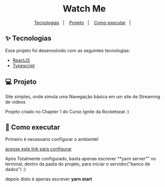 <h1 align="center">Watch Me</h1>

<p align="center">
  <a href="#-tecnologias">Tecnologias</a>&nbsp;&nbsp;&nbsp;|&nbsp;&nbsp;&nbsp;
  <a href="#-projeto">Projeto</a>&nbsp;&nbsp;&nbsp;|&nbsp;&nbsp;&nbsp;
  <a href="#-como-executar">Como executar</a>&nbsp;&nbsp;&nbsp;|&nbsp;&nbsp;&nbsp;
</p>

## ✨ Tecnologias

Esse projeto foi desenvolvido com as seguintes tecnologias:

- [ReactJS](https://github.com/elixir-lang/elixir)
- [Typescript](https://github.com/topics/typescript)

## 💻 Projeto

Site simples, onde simula uma Navegação básica em um site de Streaming de videos

Projeto criado no Chapter 1 do Curso Ignite da Rocketseat :)

## 🚀 Como executar

Primeiro é necessario configurar o ambiente!

[acesse este link para configurar](https://www.notion.so/Instala-o-das-ferramentas-2e3f74b481204a69a1189a4cfe54adc7)

Após Totalmente configurado, basta apenas escrever **yarn server"" no terminal, dentro da pasta do projeto, para iniciar o servidor("banco de dados") :)

depois disto é apenas escrever **yarn start**
